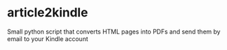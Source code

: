 # article2kindle
Small python script that converts HTML pages into PDFs and send them by email to your Kindle account
